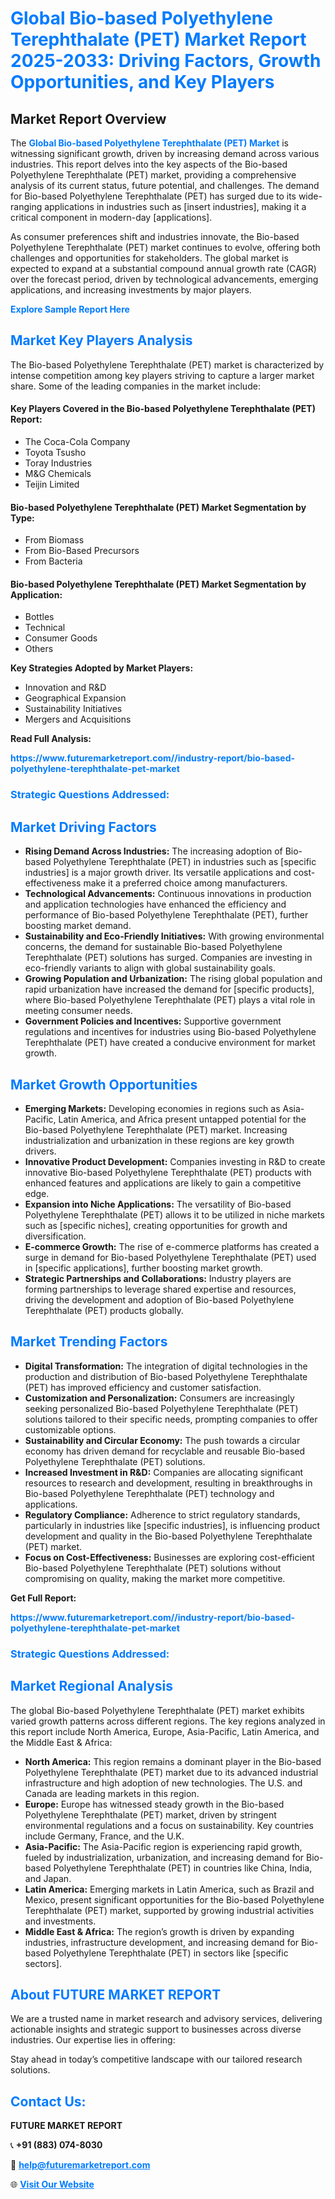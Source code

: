 <h1 style="color: #007BFF;">Global Bio-based Polyethylene Terephthalate (PET) Market Report 2025-2033: Driving Factors, Growth Opportunities, and Key Players</h1>

<section id="overview">
<h2>Market Report Overview</h2>
<p>The <a href="https://www.futuremarketreport.com//industry-report/bio-based-polyethylene-terephthalate-pet-market" style="color: #007BFF; text-decoration: none;"><strong>Global Bio-based Polyethylene Terephthalate (PET) Market</strong></a> is witnessing significant growth, driven by increasing demand across various industries. This report delves into the key aspects of the Bio-based Polyethylene Terephthalate (PET) market, providing a comprehensive analysis of its current status, future potential, and challenges. The demand for Bio-based Polyethylene Terephthalate (PET) has surged due to its wide-ranging applications in industries such as [insert industries], making it a critical component in modern-day [applications].</p>
<p>As consumer preferences shift and industries innovate, the Bio-based Polyethylene Terephthalate (PET) market continues to evolve, offering both challenges and opportunities for stakeholders. The global market is expected to expand at a substantial compound annual growth rate (CAGR) over the forecast period, driven by technological advancements, emerging applications, and increasing investments by major players.</p>
</section>

<section id="overview">
<p><a href="https://www.futuremarketreport.com//request-sample/reportId=45788" style="color: #007BFF; text-decoration: none;"><strong>Explore Sample Report Here</strong></a></p>
</section>

<section id="key-players">
<h2 style="color: #007BFF;">Market Key Players Analysis</h2>
<p>The Bio-based Polyethylene Terephthalate (PET) market is characterized by intense competition among key players striving to capture a larger market share. Some of the leading companies in the market include:</p>
<h4>Key Players Covered in the Bio-based Polyethylene Terephthalate (PET) Report:</h4>
<ul><li>The Coca-Cola Company</li><li>Toyota Tsusho</li><li>Toray Industries</li><li>M&amp;G Chemicals</li><li>Teijin Limited</li></ul>
<h4>Bio-based Polyethylene Terephthalate (PET) Market Segmentation by Type:</h4>
<ul><li>From Biomass</li><li>From Bio-Based Precursors</li><li>From Bacteria</li></ul>

<h4>Bio-based Polyethylene Terephthalate (PET) Market Segmentation by Application:</h4>
<ul><li>Bottles</li><li>Technical</li><li>Consumer Goods</li><li>Others</li></ul>
<p><strong>Key Strategies Adopted by Market Players:</strong></p>
<ul>
<li>Innovation and R&D</li>
<li>Geographical Expansion</li>
<li>Sustainability Initiatives</li>
<li>Mergers and Acquisitions</li>
</ul>
</section>

<section>
<p><strong>Read Full Analysis: </strong></p><a href="https://www.futuremarketreport.com//industry-report/bio-based-polyethylene-terephthalate-pet-market" style="color: #007BFF; text-decoration: none;"><strong>https://www.futuremarketreport.com//industry-report/bio-based-polyethylene-terephthalate-pet-market</strong></a>
<h3 style="color: #007BFF;">Strategic Questions Addressed:</h3>
</section>

<section id="driving-factors">
<h2 style="color: #007BFF;">Market Driving Factors</h2>
<ul>
<li><strong>Rising Demand Across Industries:</strong> The increasing adoption of Bio-based Polyethylene Terephthalate (PET) in industries such as [specific industries] is a major growth driver. Its versatile applications and cost-effectiveness make it a preferred choice among manufacturers.</li>
<li><strong>Technological Advancements:</strong> Continuous innovations in production and application technologies have enhanced the efficiency and performance of Bio-based Polyethylene Terephthalate (PET), further boosting market demand.</li>
<li><strong>Sustainability and Eco-Friendly Initiatives:</strong> With growing environmental concerns, the demand for sustainable Bio-based Polyethylene Terephthalate (PET) solutions has surged. Companies are investing in eco-friendly variants to align with global sustainability goals.</li>
<li><strong>Growing Population and Urbanization:</strong> The rising global population and rapid urbanization have increased the demand for [specific products], where Bio-based Polyethylene Terephthalate (PET) plays a vital role in meeting consumer needs.</li>
<li><strong>Government Policies and Incentives:</strong> Supportive government regulations and incentives for industries using Bio-based Polyethylene Terephthalate (PET) have created a conducive environment for market growth.</li>
</ul>
</section>

<section id="growth-opportunities">
<h2 style="color: #007BFF;">Market Growth Opportunities</h2>
<ul>
<li><strong>Emerging Markets:</strong> Developing economies in regions such as Asia-Pacific, Latin America, and Africa present untapped potential for the Bio-based Polyethylene Terephthalate (PET) market. Increasing industrialization and urbanization in these regions are key growth drivers.</li>
<li><strong>Innovative Product Development:</strong> Companies investing in R&D to create innovative Bio-based Polyethylene Terephthalate (PET) products with enhanced features and applications are likely to gain a competitive edge.</li>
<li><strong>Expansion into Niche Applications:</strong> The versatility of Bio-based Polyethylene Terephthalate (PET) allows it to be utilized in niche markets such as [specific niches], creating opportunities for growth and diversification.</li>
<li><strong>E-commerce Growth:</strong> The rise of e-commerce platforms has created a surge in demand for Bio-based Polyethylene Terephthalate (PET) used in [specific applications], further boosting market growth.</li>
<li><strong>Strategic Partnerships and Collaborations:</strong> Industry players are forming partnerships to leverage shared expertise and resources, driving the development and adoption of Bio-based Polyethylene Terephthalate (PET) products globally.</li>
</ul>
</section>

<section id="trending-factors">
<h2 style="color: #007BFF;">Market Trending Factors</h2>
<ul>
<li><strong>Digital Transformation:</strong> The integration of digital technologies in the production and distribution of Bio-based Polyethylene Terephthalate (PET) has improved efficiency and customer satisfaction.</li>
<li><strong>Customization and Personalization:</strong> Consumers are increasingly seeking personalized Bio-based Polyethylene Terephthalate (PET) solutions tailored to their specific needs, prompting companies to offer customizable options.</li>
<li><strong>Sustainability and Circular Economy:</strong> The push towards a circular economy has driven demand for recyclable and reusable Bio-based Polyethylene Terephthalate (PET) solutions.</li>
<li><strong>Increased Investment in R&D:</strong> Companies are allocating significant resources to research and development, resulting in breakthroughs in Bio-based Polyethylene Terephthalate (PET) technology and applications.</li>
<li><strong>Regulatory Compliance:</strong> Adherence to strict regulatory standards, particularly in industries like [specific industries], is influencing product development and quality in the Bio-based Polyethylene Terephthalate (PET) market.</li>
<li><strong>Focus on Cost-Effectiveness:</strong> Businesses are exploring cost-efficient Bio-based Polyethylene Terephthalate (PET) solutions without compromising on quality, making the market more competitive.</li>
</ul>
</section>

<section>
<p><strong>Get Full Report: </strong></p><a href="https://www.futuremarketreport.com//industry-report/bio-based-polyethylene-terephthalate-pet-market" style="color: #007BFF; text-decoration: none;"><strong>https://www.futuremarketreport.com//industry-report/bio-based-polyethylene-terephthalate-pet-market</strong></a>
<h3 style="color: #007BFF;">Strategic Questions Addressed:</h3>
</section>


<section id="regional-analysis">
<h2 style="color: #007BFF;">Market Regional Analysis</h2>
<p>The global Bio-based Polyethylene Terephthalate (PET) market exhibits varied growth patterns across different regions. The key regions analyzed in this report include North America, Europe, Asia-Pacific, Latin America, and the Middle East & Africa:</p>
<ul>
<li><strong>North America:</strong> This region remains a dominant player in the Bio-based Polyethylene Terephthalate (PET) market due to its advanced industrial infrastructure and high adoption of new technologies. The U.S. and Canada are leading markets in this region.</li>
<li><strong>Europe:</strong> Europe has witnessed steady growth in the Bio-based Polyethylene Terephthalate (PET) market, driven by stringent environmental regulations and a focus on sustainability. Key countries include Germany, France, and the U.K.</li>
<li><strong>Asia-Pacific:</strong> The Asia-Pacific region is experiencing rapid growth, fueled by industrialization, urbanization, and increasing demand for Bio-based Polyethylene Terephthalate (PET) in countries like China, India, and Japan.</li>
<li><strong>Latin America:</strong> Emerging markets in Latin America, such as Brazil and Mexico, present significant opportunities for the Bio-based Polyethylene Terephthalate (PET) market, supported by growing industrial activities and investments.</li>
<li><strong>Middle East & Africa:</strong> The region’s growth is driven by expanding industries, infrastructure development, and increasing demand for Bio-based Polyethylene Terephthalate (PET) in sectors like [specific sectors].</li>
</ul>
</section>

<footer>
<h2 style="color: #007BFF;">About FUTURE MARKET REPORT</h2>
<p>We are a trusted name in market research and advisory services, delivering actionable insights and strategic support to businesses across diverse industries. Our expertise lies in offering:</p>

<p>Stay ahead in today’s competitive landscape with our tailored research solutions.</p>

<h2 style="color: #007BFF;">Contact Us:</h2>
<p><strong>FUTURE MARKET REPORT</strong></p>
<p>📞 <strong>+91 (883) 074-8030</strong></p>
<p>📧 <strong><a href="mailto:help@futuremarketreport.com" style="color: #007BFF;">help@futuremarketreport.com</a></strong></p>
<p>🌐 <strong><a href="https://www.futuremarketreport.com/" style="color: #007BFF;">Visit Our Website</a></strong></p>
</footer>